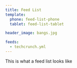 ```yaml
---
title: Feed List
template:
  phone: feed-list-phone
  tablet: feed-list-tablet

header_image: bangs.jpg

feeds:
  - techcrunch.yml
---
```


This is what a feed list looks like
